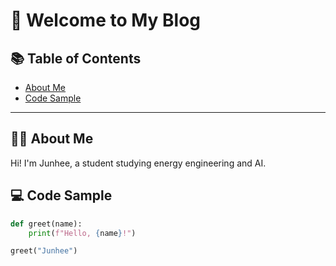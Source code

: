 # 👋 Welcome to My Blog

## 📚 Table of Contents
- [About Me](#about-me)
- [Code Sample](#code-sample)

---

## 🙋‍♀️ About Me
Hi! I'm Junhee, a student studying energy engineering and AI.

## 💻 Code Sample

```python
def greet(name):
    print(f"Hello, {name}!")

greet("Junhee")
